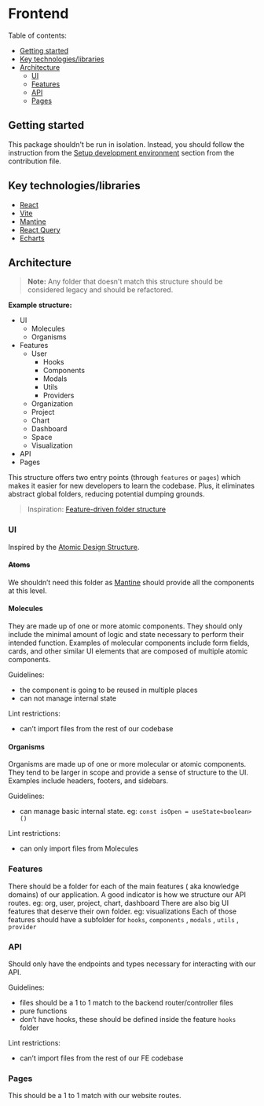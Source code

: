 # Frontend

Table of contents:

- [Getting started](#getting-started)
- [Key technologies/libraries](#key-technologieslibraries)
- [Architecture](#architecture)
    - [UI](#ui)
    - [Features](#features)
    - [API](#api)
    - [Pages](#pages)

## Getting started

This package shouldn't be run in isolation. Instead, you should follow the instruction from
the [Setup development environment](../../.github/CONTRIBUTING.md#setup-development-environment)
section from the contribution file.

## Key technologies/libraries

- [React](https://reactjs.org/)
- [Vite](https://vitejs.dev/)
- [Mantine](https://mantine.dev/)
- [React Query](https://react-query.tanstack.com/)
- [Echarts](https://echarts.apache.org/en/index.html)

## Architecture

> **Note:** Any folder that doesn't match this structure should be considered legacy and should be refactored.

**Example structure:**

- UI
    - Molecules
    - Organisms
- Features
    - User
        - Hooks
        - Components
        - Modals
        - Utils
        - Providers
    - Organization
    - Project
    - Chart
    - Dashboard
    - Space
    - Visualization
- API
- Pages

This structure offers two entry points (through `features` or `pages`) which makes it easier for new developers to learn
the codebase. Plus, it eliminates abstract global folders, reducing potential dumping grounds.

> Inspiration: [Feature-driven folder structure](https://profy.dev/article/react-folder-structure)

### UI

Inspired by
the [Atomic Design Structure](https://bootcamp.uxdesign.cc/from-atoms-to-pages-implementing-atomic-design-in-react-2c91d1031e7c).

#### ~~Atoms~~

We shouldn’t need this folder as [Mantine](https://mantine.dev/) should provide all the components at this level.

#### Molecules

They are made up of one or more atomic components. They should only include the minimal amount of logic and state
necessary to perform their intended function. Examples of molecular components include form fields, cards, and other
similar UI elements that are composed of multiple atomic components.

Guidelines:

- the component is going to be reused in multiple places
- can not manage internal state

Lint restrictions:

- can’t import files from the rest of our codebase

#### Organisms

Organisms are made up of one or more molecular or atomic components. They tend to be larger in scope and provide a sense
of structure to the UI. Examples include headers, footers, and sidebars.

Guidelines:

- can manage basic internal state. eg: `const isOpen = useState<boolean>()`

Lint restrictions:

- can only import files from Molecules

### Features

There should be a folder for each of the main features ( aka knowledge domains) of our application. A good indicator is
how we structure our API routes. eg: org, user, project, chart, dashboard
There are also big UI features that deserve their own folder. eg: visualizations
Each of those features should have a subfolder for `hooks`, `components` , `modals` , `utils` , `provider`

### API

Should only have the endpoints and types necessary for interacting with our API.

Guidelines:

- files should be a 1 to 1 match to the backend router/controller files
- pure functions
- don’t have hooks, these should be defined inside the feature `hooks` folder

Lint restrictions:

- can’t import files from the rest of our FE codebase

### Pages

This should be a 1 to 1 match with our website routes.
